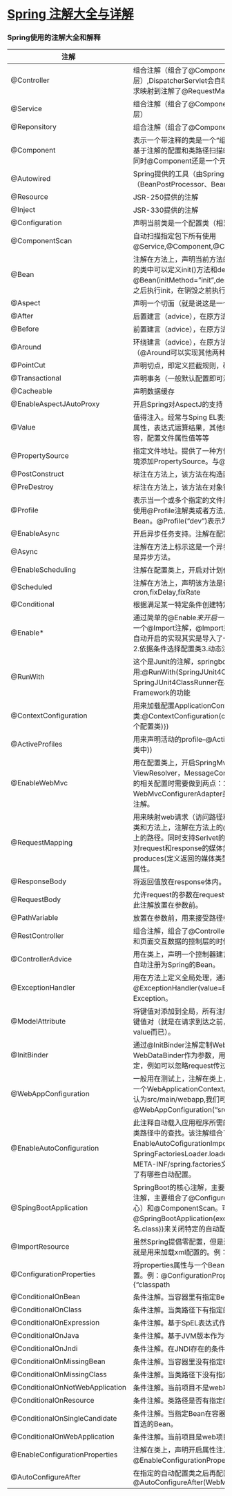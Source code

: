 # [Spring 注解大全与详解](https://www.cnblogs.com/alter888/p/9083963.html)



### Spring使用的注解大全和解释

| 注解                            | 解释                                                         |
| ------------------------------- | ------------------------------------------------------------ |
| @Controller                     | 组合注解（组合了@Component注解），应用在MVC层（控制层）,DispatcherServlet会自动扫描注解了此注解的类，然后将web请求映射到注解了@RequestMapping的方法上。 |
| @Service                        | 组合注解（组合了@Component注解），应用在service层（业务逻辑层） |
| @Reponsitory                    | 组合注解（组合了@Component注解），应用在dao层（数据访问层）  |
| @Component                      | 表示一个带注释的类是一个“组件”，成为Spring管理的Bean。当使用基于注解的配置和类路径扫描时，这些类被视为自动检测的候选对象。同时@Component还是一个元注解。 |
| @Autowired                      | Spring提供的工具（由Spring的依赖注入工具（BeanPostProcessor、BeanFactoryPostProcessor）自动注入。） |
| @Resource                       | JSR-250提供的注解                                            |
| @Inject                         | JSR-330提供的注解                                            |
| @Configuration                  | 声明当前类是一个配置类（相当于一个Spring配置的xml文件）      |
| @ComponentScan                  | 自动扫描指定包下所有使用@Service,@Component,@Controller,@Repository的类并注册 |
| @Bean                           | 注解在方法上，声明当前方法的返回值为一个Bean。返回的Bean对应的类中可以定义init()方法和destroy()方法，然后在@Bean(initMethod=”init”,destroyMethod=”destroy”)定义，在构造之后执行init，在销毁之前执行destroy。 |
| @Aspect                         | 声明一个切面（就是说这是一个额外功能）                       |
| @After                          | 后置建言（advice），在原方法前执行。                         |
| @Before                         | 前置建言（advice），在原方法后执行。                         |
| @Around                         | 环绕建言（advice），在原方法执行前执行，在原方法执行后再执行（@Around可以实现其他两种advice） |
| @PointCut                       | 声明切点，即定义拦截规则，确定有哪些方法会被切入             |
| @Transactional                  | 声明事务（一般默认配置即可满足要求，当然也可以自定义）       |
| @Cacheable                      | 声明数据缓存                                                 |
| @EnableAspectJAutoProxy         | 开启Spring对AspectJ的支持                                    |
| @Value                          | 值得注入。经常与Sping EL表达式语言一起使用，注入普通字符，系统属性，表达式运算结果，其他Bean的属性，文件内容，网址请求内容，配置文件属性值等等 |
| @PropertySource                 | 指定文件地址。提供了一种方便的、声明性的机制，用于向Spring的环境添加PropertySource。与@configuration类一起使用。 |
| @PostConstruct                  | 标注在方法上，该方法在构造函数执行完成之后执行。             |
| @PreDestroy                     | 标注在方法上，该方法在对象销毁之前执行。                     |
| @Profile                        | 表示当一个或多个指定的文件是活动的时，一个组件是有资格注册的。使用@Profile注解类或者方法，达到在不同情况下选择实例化不同的Bean。@Profile(“dev”)表示为dev时实例化。 |
| @EnableAsync                    | 开启异步任务支持。注解在配置类上。                           |
| @Async                          | 注解在方法上标示这是一个异步方法，在类上标示这个类所有的方法都是异步方法。 |
| @EnableScheduling               | 注解在配置类上，开启对计划任务的支持。                       |
| @Scheduled                      | 注解在方法上，声明该方法是计划任务。支持多种类型的计划任务：cron,fixDelay,fixRate |
| @Conditional                    | 根据满足某一特定条件创建特定的Bean                           |
| @Enable*                        | 通过简单的@Enable*来开启一项功能的支持。所有@Enable*注解都有一个@Import注解，@Import是用来导入配置类的，这也就意味着这些自动开启的实现其实是导入了一些自动配置的Bean(1.直接导入配置类2.依据条件选择配置类3.动态注册配置类) |
| @RunWith                        | 这个是Junit的注解，springboot集成了junit。一般在测试类里使用:@RunWith(SpringJUnit4ClassRunner.class) — SpringJUnit4ClassRunner在JUnit环境下提供Sprng TestContext Framework的功能 |
| @ContextConfiguration           | 用来加载配置ApplicationContext，其中classes属性用来加载配置类:@ContextConfiguration(classes = {TestConfig.class(自定义的一个配置类)}) |
| @ActiveProfiles                 | 用来声明活动的profile–@ActiveProfiles(“prod”(这个prod定义在配置类中)) |
| @EnableWebMvc                   | 用在配置类上，开启SpringMvc的Mvc的一些默认配置：如ViewResolver，MessageConverter等。同时在自己定制SpringMvc的相关配置时需要做到两点：1.配置类继承WebMvcConfigurerAdapter类2.就是必须使用这个@EnableWebMvc注解。 |
| @RequestMapping                 | 用来映射web请求（访问路径和参数），处理类和方法的。可以注解在类和方法上，注解在方法上的@RequestMapping路径会继承注解在类上的路径。同时支持Serlvet的request和response作为参数，也支持对request和response的媒体类型进行配置。其中有value(路径)，produces(定义返回的媒体类型和字符集)，method(指定请求方式)等属性。 |
| @ResponseBody                   | 将返回值放在response体内。返回的是数据而不是页面             |
| @RequestBody                    | 允许request的参数在request体中，而不是在直接链接在地址的后面。此注解放置在参数前。 |
| @PathVariable                   | 放置在参数前，用来接受路径参数。                             |
| @RestController                 | 组合注解，组合了@Controller和@ResponseBody,当我们只开发一个和页面交互数据的控制层的时候可以使用此注解。 |
| @ControllerAdvice               | 用在类上，声明一个控制器建言，它也组合了@Component注解，会自动注册为Spring的Bean。 |
| @ExceptionHandler               | 用在方法上定义全局处理，通过他的value属性可以过滤拦截的条件：@ExceptionHandler(value=Exception.class)–表示拦截所有的Exception。 |
| @ModelAttribute                 | 将键值对添加到全局，所有注解了@RequestMapping的方法可获得次键值对（就是在请求到达之前，往model里addAttribute一对name-value而已）。 |
| @InitBinder                     | 通过@InitBinder注解定制WebDataBinder（用在方法上，方法有一个WebDataBinder作为参数，用WebDataBinder在方法内定制数据绑定，例如可以忽略request传过来的参数Id等）。 |
| @WebAppConfiguration            | 一般用在测试上，注解在类上，用来声明加载的ApplicationContext是一个WebApplicationContext。他的属性指定的是Web资源的位置，默认为src/main/webapp,我们可以修改为：@WebAppConfiguration(“src/main/resources”)。 |
| @EnableAutoConfiguration        | 此注释自动载入应用程序所需的所有Bean——这依赖于Spring Boot在类路径中的查找。该注解组合了@Import注解，@Import注解导入了EnableAutoCofigurationImportSelector类，它使用SpringFactoriesLoader.loaderFactoryNames方法来扫描具有META-INF/spring.factories文件的jar包。而spring.factories里声明了有哪些自动配置。 |
| @SpingBootApplication           | SpringBoot的核心注解，主要目的是开启自动配置。它也是一个组合注解，主要组合了@Configurer，@EnableAutoConfiguration（核心）和@ComponentScan。可以通过@SpringBootApplication(exclude={想要关闭的自动配置的类名.class})来关闭特定的自动配置。 |
| @ImportResource                 | 虽然Spring提倡零配置，但是还是提供了对xml文件的支持，这个注解就是用来加载xml配置的。例：@ImportResource({“classpath |
| @ConfigurationProperties        | 将properties属性与一个Bean及其属性相关联，从而实现类型安全的配置。例：@ConfigurationProperties(prefix=”authot”，locations={“classpath |
| @ConditionalOnBean              | 条件注解。当容器里有指定Bean的条件下。                       |
| @ConditionalOnClass             | 条件注解。当类路径下有指定的类的条件下。                     |
| @ConditionalOnExpression        | 条件注解。基于SpEL表达式作为判断条件。                       |
| @ConditionalOnJava              | 条件注解。基于JVM版本作为判断条件。                          |
| @ConditionalOnJndi              | 条件注解。在JNDI存在的条件下查找指定的位置。                 |
| @ConditionalOnMissingBean       | 条件注解。当容器里没有指定Bean的情况下。                     |
| @ConditionalOnMissingClass      | 条件注解。当类路径下没有指定的类的情况下。                   |
| @ConditionalOnNotWebApplication | 条件注解。当前项目不是web项目的条件下。                      |
| @ConditionalOnResource          | 条件注解。类路径是否有指定的值。                             |
| @ConditionalOnSingleCandidate   | 条件注解。当指定Bean在容器中只有一个，后者虽然有多个但是指定首选的Bean。 |
| @ConditionalOnWebApplication    | 条件注解。当前项目是web项目的情况下。                        |
| @EnableConfigurationProperties  | 注解在类上，声明开启属性注入，使用@Autowired注入。例：@EnableConfigurationProperties(HttpEncodingProperties.class)。 |
| @AutoConfigureAfter             | 在指定的自动配置类之后再配置。例：@AutoConfigureAfter(WebMvcAutoConfiguration.class) |